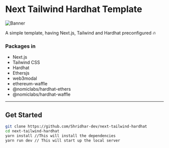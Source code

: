 
# Next Tailwind Hardhat Template


![Banner](https://i.ibb.co/VpS7f6Q/Untitled-design-11.png)

A simple template, having Next.js, Tailwind and Hardhat preconfigured 🔥

### Packages in
- Next.js
- Tailwind CSS 
- Hardhat 
- Ethersjs
- web3modal
- ethereum-waffle
- @nomiclabs/hardhat-ethers
- @nomiclabs/hardhat-waffle


<hr/>

## Get Started

```sh
git clone https://github.com/Shridhar-dev/next-tailwind-hardhat
cd next-tailwind-hardhat
yarn install //This will install the dependencies 
yarn run dev // This will start up the local server
```
